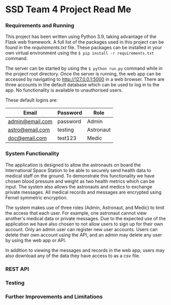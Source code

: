 # SSD Team 4 Project Read Me


### Requirements and Running

This project has been written using Python 3.9, taking advantage of the Flask web framework. 
A full list of the packages used in this project can be found in the _requirements.txt_
file. These packages can be installed in your own virtual environment using the
`$ pip install -r requirements.txt` command.

The server can be started by using the `$ python run.py` command while in the project
root directory. Once the server is running, the web app can be accessed by navigating to 
http://127.0.0.1:5000 in a web browser. There are three accounts in the default database
which can be used to log in to the app. No functionality is available to unauthorised users.

These default logins are: 

| Email               | Password            | Role                |
| ------------------- | ------------------- | ------------------- |
| admin@email.com     | password            | Admin               |
| astro@email.com     | testing             | Astronaut           |
| doc@email.com       | test123             | Medic               |


### System Functionality
The application is designed to allow the astronauts on board the International Space
Station to be able to securely send health data to medical staff on the ground. To 
demonstrate this functionality we have chosen blood pressure and weight as two health
metrics which can be input. The system also allows the astronauts and medics to exchange 
private messages. All medical records and messages are encrypted using Fernet symmetric 
encryption.

The system makes use of three roles (Admin, Astronaut, and Medic) to limit the access that
each user. For example, one astronaut cannot view another's medical data or private
messages. Due to the expected use of the application we have also chosen to not allow users
to sign up for their own account. Only an admin user can register new user accounts. Users
can delete their own account using the API, and an admin may delete any user by using
the web app or API.

In addition to viewing the messages and records in the web app, users may also download any
of the data they have access to as a csv file.


### REST API


### Testing


### Further Improvements and Limitations